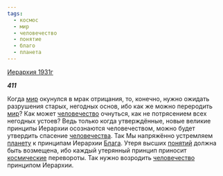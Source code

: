```yaml
---
tags:
  - космос
  - мир
  - человечество
  - понятие
  - благо
  - планета
---
```

[Иерархия 1931г](https://127.0.0.1:4002/agni/1931)

___411___

Когда [мир](../../../tags/#мир) окунулся в мрак отрицания, то, конечно, нужно ожидать разрушения старых, негодных основ, ибо как же можно переродить [мир](../../../tags/#мир)? Как может [человечество](../../../tags/#человечество) очнуться, как не потрясением всех негодных устоев? Ведь только когда утверждённые, новые великие принципы Иерархии осознаются человечеством, можно будет утвердить спасение [человечества](../../../tags/#человечество). Так Мы напряжённо устремляем [планету](../../../tags/#планета) к принципам Иерархии [Блага](../../../tags/#благо). Утеря высших [понятий](../../../tags/#понятие) должна быть возмещена, ибо каждый утерянный принцип приносит [космические](../../../tags/#космос) перевороты. Так нужно возродить [человечество](../../../tags/#человечество) принципом Иерархии.   

